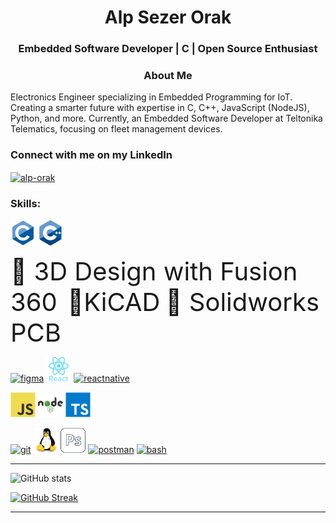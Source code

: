 <h1 align="center">Alp Sezer Orak</h1>
<h3 align="center">Embedded Software Developer | C | Open Source Enthusiast</h3>

<h3 align="center">About Me</h3>
Electronics Engineer specializing in Embedded Programming for IoT. Creating a smarter future with expertise in C, C++, JavaScript (NodeJS), Python, and more. Currently, an Embedded Software Developer at Teltonika Telematics, focusing on fleet management devices.


<h3 align="left">Connect with me on my LinkedIn</h3>
<p align="left">
  <a href="https://linkedin.com/in/alp-orak" target="blank">
    <img align="center" src="https://raw.githubusercontent.com/rahuldkjain/github-profile-readme-generator/master/src/images/icons/Social/linked-in-alt.svg" alt="alp-orak" height="40" width="40" />
  </a>
</p>
<h3 align="left">Skills:</h3>
<p align="left">
  <!-- Embedded -->
  <a href="https://www.cprogramming.com/" target="_blank" rel="noreferrer"><img src="https://raw.githubusercontent.com/devicons/devicon/master/icons/c/c-original.svg" alt="c" title="C" width="40" height="40"/></a>
  <a href="https://www.w3schools.com/cpp/" target="_blank" rel="noreferrer"><img src="https://raw.githubusercontent.com/devicons/devicon/master/icons/cplusplus/cplusplus-original.svg" alt="cplusplus" title="C++" width="40" height="40"/></a>
  
 <span title="Fusion 360" style="font-size: 40px; margin-right: 5px;">🔧 3D Design with Fusion 360 </span>
  <span title="KiCad" style="font-size: 40px; margin-right: 5px;">🔧KiCAD</span>
  <span title="Solidworks PCB" style="font-size: 40px; margin-right: 5px;">🔧 Solidworks PCB</span>
  
  <!-- Frontend -->
  <a href="https://www.figma.com/" target="_blank" rel="noreferrer"><img src="https://www.vectorlogo.zone/logos/figma/figma-icon.svg" alt="figma" title="Figma" width="40" height="40"/></a>
  <a href="https://reactjs.org/" target="_blank" rel="noreferrer"><img src="https://raw.githubusercontent.com/devicons/devicon/master/icons/react/react-original-wordmark.svg" alt="react" title="React" width="40" height="40"/></a>
  <a href="https://reactnative.dev/" target="_blank" rel="noreferrer"><img src="https://reactnative.dev/img/header_logo.svg" alt="reactnative" title="React Native" width="40" height="40"/></a>

  <!-- Backend -->
  <a href="https://developer.mozilla.org/en-US/docs/Web/JavaScript" target="_blank" rel="noreferrer"><img src="https://raw.githubusercontent.com/devicons/devicon/master/icons/javascript/javascript-original.svg" alt="javascript" title="JavaScript" width="40" height="40"/></a>
  <a href="https://nodejs.org" target="_blank" rel="noreferrer"><img src="https://raw.githubusercontent.com/devicons/devicon/master/icons/nodejs/nodejs-original-wordmark.svg" alt="nodejs" title="Node.js" width="40" height="40"/></a>
  <a href="https://www.typescriptlang.org/" target="_blank" rel="noreferrer"><img src="https://raw.githubusercontent.com/devicons/devicon/master/icons/typescript/typescript-original.svg" alt="typescript" title="TypeScript" width="40" height="40"/></a>

  <!-- Tools -->
  <a href="https://git-scm.com/" target="_blank" rel="noreferrer"><img src="https://www.vectorlogo.zone/logos/git-scm/git-scm-icon.svg" alt="git" title="Git" width="40" height="40"/></a>
  <a href="https://www.linux.org/" target="_blank" rel="noreferrer"><img src="https://raw.githubusercontent.com/devicons/devicon/master/icons/linux/linux-original.svg" alt="linux" title="Linux" width="40" height="40"/></a>
  <a href="https://www.photoshop.com/en" target="_blank" rel="noreferrer"><img src="https://raw.githubusercontent.com/devicons/devicon/master/icons/photoshop/photoshop-line.svg" alt="photoshop" title="Photoshop" width="40" height="40"/></a>
  <a href="https://postman.com" target="_blank" rel="noreferrer"><img src="https://www.vectorlogo.zone/logos/getpostman/getpostman-icon.svg" alt="postman" title="Postman" width="40" height="40"/></a>
  <a href="https://www.gnu.org/software/bash/" target="_blank" rel="noreferrer"><img src="https://www.vectorlogo.zone/logos/gnu_bash/gnu_bash-icon.svg" alt="bash" title="Bash" width="40" height="40"/></a>

***
![GitHub stats](https://github-readme-stats.vercel.app/api?username=alporak&show_icons=true&theme=tokyonight)

[![GitHub Streak](https://streak-stats.demolab.com/?user=alporak&theme=tokyonight-duo)](https://git.io/streak-stats)
***
</p>
